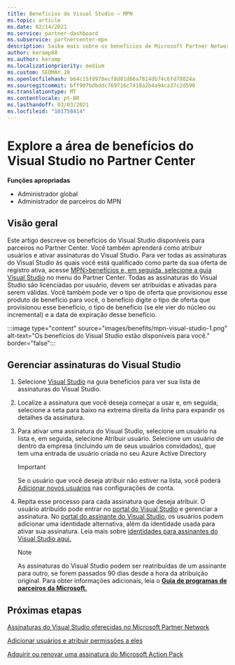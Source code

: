 ```yaml
---
title: Benefícios do Visual Studio – MPN
ms.topic: article
ms.date: 02/14/2021
ms.service: partner-dashboard
ms.subservice: partnercenter-mpn
description: Saiba mais sobre os benefícios de Microsoft Partner Network (MPN) para as assinaturas do Visual Studio
author: keramp88
ms.author: keramp
ms.localizationpriority: medium
ms.custom: SEOMAY.20
ms.openlocfilehash: b64c15fd978ecf8d81d66a7814db74c6fd78824a
ms.sourcegitcommit: bff907bdbddc769716c7418a2b4a94ca37c2d590
ms.translationtype: MT
ms.contentlocale: pt-BR
ms.lasthandoff: 03/03/2021
ms.locfileid: "101758414"
---
```

# <a name="explore-the-visual-studio-benefits-area-in-partner-center"></a>Explore a área de benefícios do Visual Studio no Partner Center

**Funções apropriadas**

- Administrador global
- Administrador de parceiros do MPN

## <a name="overview"></a>Visão geral

Este artigo descreve os benefícios do Visual Studio disponíveis para parceiros no Partner Center. Você também aprenderá como atribuir usuários e ativar assinaturas do Visual Studio. Para ver todas as assinaturas do Visual Studio às quais você está qualificado como parte da sua oferta de registro ativa, acesse  [MPN>benefícios e, em seguida, selecione a guia Visual Studio](https://partner.microsoft.com/dashboard/mpn/membership/benefits/visualstudio) no menu do Partner Center. Todas as assinaturas do Visual Studio são licenciadas por usuário, devem ser atribuídas e ativadas para serem válidas. Você também pode ver o tipo de oferta que provisionou esse produto de benefício para você, o benefício digite o tipo de oferta que provisionou esse benefício, o tipo de benefício (se ele vier do núcleo ou incremental) e a data de expiração desse benefício.

:::image type="content" source="images/benefits/mpn-visual-studio-1.png" alt-text="Os benefícios do Visual Studio estão disponíveis para você." border="false":::

## <a name="manage-visual-studio-subscriptions"></a>Gerenciar assinaturas do Visual Studio

1. Selecione [Visual Studio](https://partner.microsoft.com/dashboard/mpn/membership/benefits/visualstudio) na guia benefícios para ver sua lista de assinaturas do Visual Studio.

2. Localize a assinatura que você deseja começar a usar e, em seguida, selecione a seta para baixo na extrema direita da linha para expandir os detalhes da assinatura.

3. Para ativar uma assinatura do Visual Studio, selecione um usuário na lista e, em seguida, selecione Atribuir usuário. Selecione um usuário de dentro da empresa (incluindo um de seus usuários convidados), que tem uma entrada de usuário criada no seu Azure Active Directory

   > [!IMPORTANT]
   > Se o usuário que você deseja atribuir não estiver na lista, você poderá [Adicionar novos usuários](create-user-accounts-and-set-permissions.md) nas configurações de conta.

4. Repita esse processo para cada assinatura que deseja atribuir. O usuário atribuído pode entrar no [portal do Visual Studio](https://my.visualstudio.com/) e gerenciar a assinatura. No [portal do assinante do Visual Studio](https://my.visualstudio.com/?wt.mc_id=o%7Emsft%7Edocs), os usuários podem adicionar uma identidade alternativa, além da identidade usada para ativar sua assinatura. Leia mais sobre [identidades para assinantes do Visual Studio aqui.](/visualstudio/subscriptions/vs-alternate-identity)

   > [!Note]
   > As assinaturas do Visual Studio podem ser reatribuídas de um assinante para outro, se forem passados 90 dias desde a hora da atribuição original. Para obter informações adicionais, leia o **[Guia de programas de parceiros da Microsoft.](https://aka.ms/partner-benefits-use-guide)**

## <a name="next-steps"></a>Próximas etapas

[Assinaturas do Visual Studio oferecidas no Microsoft Partner Network](/visualstudio/subscriptions/program-mpn)

[Adicionar usuários e atribuir permissões a eles](create-user-accounts-and-set-permissions.md)

[Adquirir ou renovar uma assinatura do Microsoft Action Pack](mpn-get-action-pack.md)
